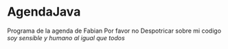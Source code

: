 # AgendaJava
Programa de la agenda de Fabian
 Por favor no Despotricar sobre mi codigo
          *soy sensible y humano al igual que todos*

